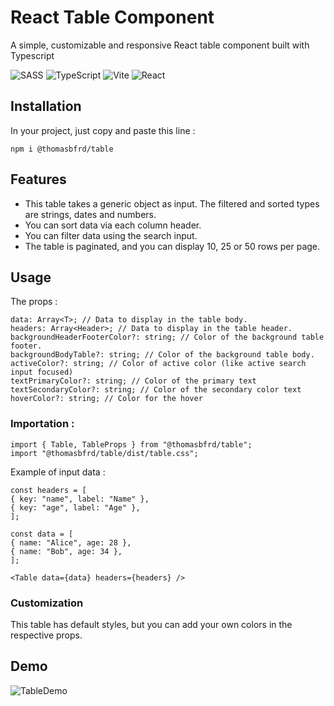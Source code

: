# React Table Component

A simple, customizable and responsive React table component built with Typescript

![SASS](https://img.shields.io/badge/SASS-hotpink.svg?style=for-the-badge&logo=SASS&logoColor=white)
![TypeScript](https://img.shields.io/badge/typescript-%23007ACC.svg?style=for-the-badge&logo=typescript&logoColor=white)
![Vite](https://img.shields.io/badge/vite-%23646CFF.svg?style=for-the-badge&logo=vite&logoColor=white)
![React](https://img.shields.io/badge/react-%2320232a.svg?style=for-the-badge&logo=react&logoColor=%2361DAFB)

## Installation
In your project, just copy and paste this line :
```
npm i @thomasbfrd/table
```

## Features

- This table takes a generic object as input. The filtered and sorted types are strings, dates and numbers.
- You can sort data via each column header.
- You can filter data using the search input.
- The table is paginated, and you can display 10, 25 or 50 rows per page.


## Usage
The props :
```
data: Array<T>; // Data to display in the table body.
headers: Array<Header>; // Data to display in the table header.
backgroundHeaderFooterColor?: string; // Color of the background table footer.
backgroundBodyTable?: string; // Color of the background table body.
activeColor?: string; // Color of active color (like active search input focused)
textPrimaryColor?: string; // Color of the primary text
textSecondaryColor?: string; // Color of the secondary color text
hoverColor?: string; // Color for the hover
```

### Importation :
```
import { Table, TableProps } from "@thomasbfrd/table";
import "@thomasbfrd/table/dist/table.css";
```

Example of input data :
```
const headers = [
{ key: "name", label: "Name" },
{ key: "age", label: "Age" },
];

const data = [
{ name: "Alice", age: 28 },
{ name: "Bob", age: 34 },
];

<Table data={data} headers={headers} />
```

### Customization

This table has default styles, but you can add your own colors in the respective props.

## Demo

![TableDemo](https://i.postimg.cc/J4SWQ83X/table-demo.png)